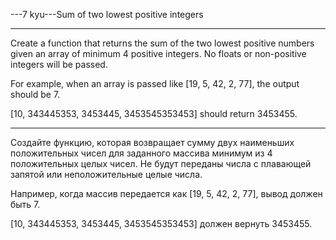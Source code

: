 ---7 kyu---Sum of two lowest positive integers

---

Create a function that returns the sum of the two lowest positive numbers given an array of minimum 4 positive integers. No floats or non-positive integers will be passed.

For example, when an array is passed like [19, 5, 42, 2, 77], the output should be 7.

[10, 343445353, 3453445, 3453545353453] should return 3453455.

---

Создайте функцию, которая возвращает сумму двух наименьших положительных чисел для заданного массива минимум из 4 положительных целых чисел. Не будут переданы числа с плавающей запятой или неположительные целые числа.

Например, когда массив передается как [19, 5, 42, 2, 77], вывод должен быть 7.

[10, 343445353, 3453445, 3453545353453] должен вернуть 3453455.
